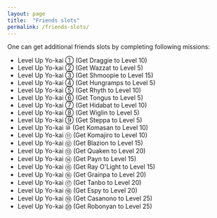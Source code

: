 ```yaml
---
layout: page
title:  "Friends slots"
permalink: /friends-slots/
---
```

One can get additional friends slots by completing following missions:

- Level Up Yo-kai ① (Get Draggie to Level 10)
- Level Up Yo-kai ② (Get Wazzat to Level 5)
- Level Up Yo-kai ③ (Get Shmoopie to Level 15)
- Level Up Yo-kai ④ (Get Hungramps to Level 5)
- Level Up Yo-kai ⑤ (Get Rhyth to Level 10)
- Level Up Yo-kai ⑥ (Get Tongus to Level 5)
- Level Up Yo-kai ⑦ (Get Hidabat to Level 10)
- Level Up Yo-kai ⑧ (Get Wiglin to Level 5)
- Level Up Yo-kai ⑨ (Get Steppa to Level 5)
- Level Up Yo-kai ⑩ (Get Komasan to Level 10)
- Level Up Yo-kai ⑪ (Get Komajiro to Level 10)
- Level Up Yo-kai ⑫ (Get Blazion to Level 15)
- Level Up Yo-kai ⑬ (Get Quaken to Level 20)
- Level Up Yo-kai ⑭ (Get Payn to Level 15)
- Level Up Yo-kai ⑮ (Get Ray O'Light to Level 15)
- Level Up Yo-kai ⑯ (Get Grainpa to Level 20)
- Level Up Yo-kai ⑰ (Get Tanbo to Level 20)
- Level Up Yo-kai ⑱ (Get Espy to Level 20)
- Level Up Yo-kai ⑲ (Get Casanono to Level 25)
- Level Up Yo-kai ⑳ (Get Robonyan to Level 25)
